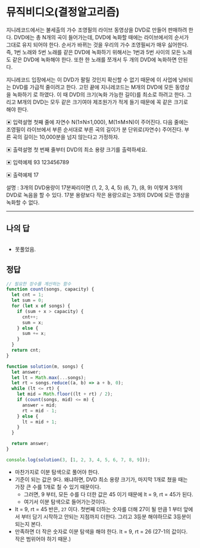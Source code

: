 # 뮤직비디오(결정알고리즘)

지니레코드에서는 불세출의 가수 조영필의 라이브 동영상을 DVD로 만들어 판매하려 한다. DVD에는 총 N개의 곡이 들어가는데, DVD에 녹화할 때에는 라이브에서의 순서가 그대로 유지 되어야 한다. 순서가 바뀌는 것을 우리의 가수 조영필씨가 매우 싫어한다. 즉, 1번 노래와 5번 노래를 같은 DVD에 녹화하기 위해서는 1번과 5번 사이의 모든 노래도 같은 DVD에 녹화해야 한다. 또한 한 노래를 쪼개서 두 개의 DVD에 녹화하면 안된다.

지니레코드 입장에서는 이 DVD가 팔릴 것인지 확신할 수 없기 때문에 이 사업에 낭비되는 DVD를 가급적 줄이려고 한다. 고민 끝에 지니레코드는 M개의 DVD에 모든 동영상을 녹화하기 로 하였다. 이 때 DVD의 크기(녹화 가능한 길이)를 최소로 하려고 한다. 그리고 M개의 DVD는 모두 같은 크기여야 제조원가가 적게 들기 때문에 꼭 같은 크기로 해야 한다.

▣ 입력설명
 첫째 줄에 자연수 N(1≤N≤1,000), M(1≤M≤N)이 주어진다. 다음 줄에는 조영필이 라이브에서 부른 순서대로 부른 곡의 길이가 분 단위로(자연수) 주어진다. 부른 곡의 길이는 10,000분을 넘지 않는다고 가정하자.

▣ 출력설명
 첫 번째 줄부터 DVD의 최소 용량 크기를 출력하세요.

▣ 입력예제
 93 123456789

▣ 출력예제 
17

설명 : 3개의 DVD용량이 17분짜리이면 (1, 2, 3, 4, 5) (6, 7), (8, 9) 이렇게 3개의 DVD로 녹음을 할 수 있다. 17분 용량보다 작은 용량으로는 3개의 DVD에 모든 영상을 녹화할 수 없다.

---

## 나의 답

```js

```

- 못풀었음.

## 정답

```js
// 필요한 장수를 계산하는 함수
function count(songs, capacity) {
  let cnt = 1;
  let sum = 0;
  for (let x of songs) {
    if (sum + x > capacity) {
      cnt++;
      sum = x;
    } else {
      sum += x;
    }
  }
  return cnt;
}

function solution(m, songs) {
  let answer;
  let lt = Math.max(...songs);
  let rt = songs.reduce((a, b) => a + b, 0);
  while (lt <= rt) {
    let mid = Math.floor((lt + rt) / 2);
    if (count(songs, mid) <= m) {
      answer = mid;
      rt = mid - 1;
    } else {
      lt = mid + 1;
    }
  }

  return answer;
}

console.log(solution(3, [1, 2, 3, 4, 5, 6, 7, 8, 9]));

```

- 마찬가지로 이분 탐색으로 풀어야 한다.
- 기준이 되는 값은 9다. 왜냐하면, DVD 최소 용량 크기가, 마지막 1개로 쳤을 때는 가장 큰 수를 1개로 칠 수 있기 때문이다.
  - 그러면, 9 부터, 모든 수를 다 더한 값은 45 이기 때문에 lt = 9, rt = 45가 된다.
  - 여기서 이분 탐색으로 들어가는것이다.
- lt = 9, rt = 45 반은, `27` 이다. 첫번째 더하는 숫자를 더해 27이 될 만큼 1 부터 앞에서 부터 담기 시작하고 안되는 지점까지 더한다. 그리고 3등분 해야하므로 3등분이 되는지 본다.
- 만족하면 더 작은 숫자로 이분 탐색을 해야 한다. lt = 9, rt = 26 (27-1의 값이다. 작은 범위어야 하기 때문.)

